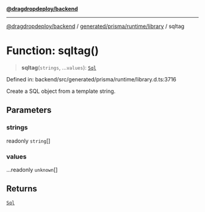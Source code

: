 [**@dragdropdeploy/backend**](../../../../../README.md)

***

[@dragdropdeploy/backend](../../../../../README.md) / [generated/prisma/runtime/library](../README.md) / sqltag

# Function: sqltag()

> **sqltag**(`strings`, ...`values`): [`Sql`](../classes/Sql.md)

Defined in: backend/src/generated/prisma/runtime/library.d.ts:3716

Create a SQL object from a template string.

## Parameters

### strings

readonly `string`[]

### values

...readonly `unknown`[]

## Returns

[`Sql`](../classes/Sql.md)
